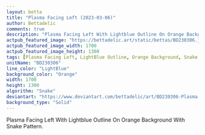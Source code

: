 ```yaml
---
layout: betta
title: "Plasma Facing Left (2023-03-06)"
author: Bettadelic
comments: true
description: "Plasma Facing Left With Lightblue Outline On Orange Background With Snake Pattern."
actpub_featured_image: "https://bettadelic.art/static/bettas/BD230306.jpg"
actpub_featured_image_width: 1700
actpub_featured_image_height: 1300
tags: [Plasma Facing Left, LightBlue Outline, Orange Background, Snake Pattern, March 2023]
unitName: "BD230306"
line_color: "LightBlue"
background_color: "Orange"
width: 1700
height: 1300
algorithm: "Snake"
deviantart: "https://www.deviantart.com/bettadelic/art/BD230306-Plasma-Facing-Left-2023-03-06-952637708"
background_type: "Solid"
---
```


Plasma Facing Left With Lightblue Outline On Orange Background With Snake Pattern.
